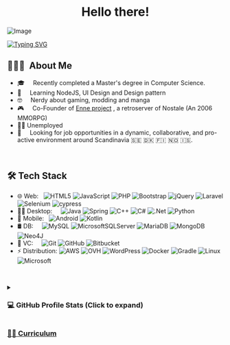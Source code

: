 <div align="center">
  <h1>Hello there!</h1>
</div>
<img src="https://github.com/Noctino52/Noctino52/assets/20641545/6d2a224c-fdb0-4928-b8d1-e7102c4cd234" alt="Image">
  <div class="column" align="left">
    
  [![Typing SVG](https://readme-typing-svg.demolab.com?font=Fira+Code&pause=1000&random=false&width=435&lines=Debugging+myself+from+bugs;Happiness+should+be+a+void+function;Nerdic+wannabe)](https://git.io/typing-svg)
  
  <h2> 👨🏻‍💻 &nbsp;About Me </h2>

- 🎓  &nbsp;  &nbsp; Recently completed a Master's degree in Computer Science.
- 🚀​  &nbsp;  &nbsp; Learning NodeJS, UI Design and Design pattern
- 🤓​   &nbsp; &nbsp; Nerdy about gaming, modding and manga
- 🎮​   &nbsp; &nbsp; Co-Founder of <a href="https://www.enneonline.org/">Enne project</a>
 , a retroserver of Nostale (An 2006 MMORPG)
- 🧑‍💼​ Unemployed
- 👀​  &nbsp; &nbsp; Looking for job opportunities in a dynamic, collaborative, and pro-active environment around Scandinavia 🇸🇪 🇩🇰 🇫🇮 🇳🇴 🇮🇸.
  
&nbsp;

<h2>🛠 Tech Stack</h2>

- 🌐 Web: &nbsp; ![HTML5](https://img.shields.io/badge/html5-%23E34F26.svg?style=for-the-badge&logo=html5&logoColor=white)
![JavaScript](https://img.shields.io/badge/javascript-%23323330.svg?style=for-the-badge&logo=javascript&logoColor=%23F7DF1E)
![PHP](https://img.shields.io/badge/php-%23777BB4.svg?style=for-the-badge&logo=php&logoColor=white)
![Bootstrap](https://img.shields.io/badge/bootstrap-%238511FA.svg?style=for-the-badge&logo=bootstrap&logoColor=white)
![jQuery](https://img.shields.io/badge/jquery-%230769AD.svg?style=for-the-badge&logo=jquery&logoColor=white)
![Laravel](https://img.shields.io/badge/laravel-%23FF2D20.svg?style=for-the-badge&logo=laravel&logoColor=white)
![Selenium](https://img.shields.io/badge/-selenium-%43B02A?style=for-the-badge&logo=selenium&logoColor=white)
![cypress](https://img.shields.io/badge/-cypress-%23E5E5E5?style=for-the-badge&logo=cypress&logoColor=058a5e)
- 👨‍💻​ Desktop: &nbsp; &nbsp; ![Java](https://img.shields.io/badge/java-%23ED8B00.svg?style=for-the-badge&logo=openjdk&logoColor=white)
![Spring](https://img.shields.io/badge/spring-%236DB33F.svg?style=for-the-badge&logo=spring&logoColor=white)
![C++](https://img.shields.io/badge/c++-%2300599C.svg?style=for-the-badge&logo=c%2B%2B&logoColor=white)
![C#](https://img.shields.io/badge/c%23-%23239120.svg?style=for-the-badge&logo=c-sharp&logoColor=white)
![.Net](https://img.shields.io/badge/.NET-5C2D91?style=for-the-badge&logo=.net&logoColor=white)
![Python](https://img.shields.io/badge/python-3670A0?style=for-the-badge&logo=python&logoColor=ffdd54)
- 📱​ Mobile: &nbsp; ![Android](https://img.shields.io/badge/Android-3DDC84?style=for-the-badge&logo=android&logoColor=white)
  ![Kotlin](https://img.shields.io/badge/kotlin-%237F52FF.svg?style=for-the-badge&logo=kotlin&logoColor=white)
- 🛢 DB:   &nbsp;  &nbsp; ![MySQL](https://img.shields.io/badge/mysql-%2300f.svg?style=for-the-badge&logo=mysql&logoColor=white)
![MicrosoftSQLServer](https://img.shields.io/badge/Microsoft%20SQL%20Server-CC2927?style=for-the-badge&logo=microsoft%20sql%20server&logoColor=white)
![MariaDB](https://img.shields.io/badge/MariaDB-003545?style=for-the-badge&logo=mariadb&logoColor=white)
![MongoDB](https://img.shields.io/badge/MongoDB-%234ea94b.svg?style=for-the-badge&logo=mongodb&logoColor=white)
![Neo4J](https://img.shields.io/badge/Neo4j-008CC1?style=for-the-badge&logo=neo4j&logoColor=white)
- 🔧 VC: &nbsp; &nbsp; ![Git](https://img.shields.io/badge/git-%23F05033.svg?style=for-the-badge&logo=git&logoColor=white)
![GitHub](https://img.shields.io/badge/github-%23121011.svg?style=for-the-badge&logo=github&logoColor=white)
![Bitbucket](https://img.shields.io/badge/bitbucket-%230047B3.svg?style=for-the-badge&logo=bitbucket&logoColor=white)
- ⚡ Distribution: ![AWS](https://img.shields.io/badge/AWS-%23FF9900.svg?style=for-the-badge&logo=amazon-aws&logoColor=white)
![OVH](https://img.shields.io/badge/ovh-%23123F6D.svg?style=for-the-badge&logo=ovh&logoColor=#123F6D)
![WordPress](https://img.shields.io/badge/WordPress-%23117AC9.svg?style=for-the-badge&logo=WordPress&logoColor=white)
![Docker](https://img.shields.io/badge/docker-%230db7ed.svg?style=for-the-badge&logo=docker&logoColor=white)
![Gradle](https://img.shields.io/badge/Gradle-02303A.svg?style=for-the-badge&logo=Gradle&logoColor=white)
![Linux](https://img.shields.io/badge/Linux-FCC624?style=for-the-badge&logo=linux&logoColor=black)
![Microsoft](https://img.shields.io/badge/Microsoft-0078D4?style=for-the-badge&logo=microsoft&logoColor=white)



&nbsp;

<details> 
  <summary>
    <h3><b>💻 GitHub Profile Stats (Click to expand)</b></h3>
  </summary>
  <br/>

  
  <p align="center">
    <a href="https://github.com/anuraghazra/github-readme-stats"><img alt="Aastha's Github Stats" src="https://github-readme-stats.vercel.app/api?username=Noctino52&show_icons=true&count_private=true&theme=algolia" height="192px"/></a>
<br/>
  &nbsp;
	  <img src="https://github-readme-stats.vercel.app/api/top-langs?username=Noctino52&show_icons=true&locale=en&layout=compact&theme=algolia" alt="Noctino52" height="192px"/>
  <br/>
  </p>
</details>
<h3>
    <a href="https://github.com/Noctino52/Noctino52/files/13295994/Ivan.Capasso.pdf">🧑‍💼 Curriculum</a>
</h3>
<br />
<br />


